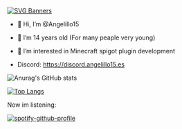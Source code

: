 [![SVG Banners](https://svg-banners.vercel.app/api?type=origin&text1=Angelillo15%20Studios&text2=Java%20and%20nodejs%20developer&width=800&height=400)](https://github.com/Akshay090/svg-banners)

- 👋 Hi, I’m @Angelillo15
- 🥔 I’m 14 years old (For many peaple very young)
- 👀 I’m interested in Minecraft spigot plugin development

- Discord: https://discord.angelillo15.es

![Anurag's GitHub stats](https://github-readme-stats.vercel.app/api?username=Angelillo15&theme=nightowl&show_icons=true)

[![Top Langs](https://github-readme-stats.vercel.app/api/top-langs/?username=Angelillo15&layout=compact&theme=nightowl)](https://github.com/anuraghazra/github-readme-stats)


Now im listening:

[![spotify-github-profile](https://spotify-github-profile.vercel.app/api/view?uid=angelmg5555&cover_image=true&theme=default&bar_color=53b14f&bar_color_cover=false)](https://spotify-github-profile.vercel.app/api/view?uid=angelmg5555&redirect=true)


<!---
Angelillo15/Angelillo15 is a ✨ special ✨ repository because its `README.md` (this file) appears on your GitHub profile.
You can click the Preview link to take a look at your changes.
--->
